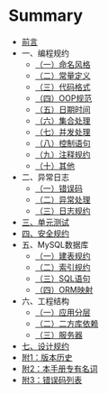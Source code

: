 # Summary

* [前言](README.md)
* 一、编程规约
  - [（一）命名风格](编程规约/命名风格.md)
  - [（二）常量定义](编程规约/常量定义.md)
  - [（三）代码格式](编程规约/代码格式.md)
  - [（四）OOP规范](编程规约/OOP规范.md)
  - [（五）日期时间](编程规约/日期时间.md)
  - [（六）集合处理](编程规约/集合处理.md)
  - [（七）并发处理](编程规约/并发处理.md)
  - [（八）控制语句](编程规约/控制语句.md)
  - [（九）注释规约](编程规约/注释规约.md)
  - [（十）其他](编程规约/其他.md)
* 二、异常日志
  - [（一）错误码](异常日志/错误码.md)
  - [（二）异常处理](异常日志/异常处理.md)
  - [（三）日志规约](异常日志/日志规约.md)
* [三、单元测试](单元测试.md)
* [四、安全规约](安全规约.md)
* 五、MySQL数据库
  - [（一）建表规约](MySQL数据库/建表规约.md)
  - [（二）索引规约](MySQL数据库/索引规约.md)
  - [（三）SQL语句](MySQL数据库/SQL语句.md)
  - [（四）ORM映射](MySQL数据库/ORM映射.md)
* 六、工程结构
  - [（一）应用分层](工程结构/应用分层.md)
  - [（二）二方库依赖](工程结构/二方库依赖.md)
  - [（三）服务器](工程结构/服务器.md)
* [七、设计规约](设计规约.md)
* [附1：版本历史 ](附1%20版本历史.md)
* [附2：本手册专有名词 ](附2%20专有名词解释.md)
* [附3：错误码列表 ](附3%20错误码列表.md)